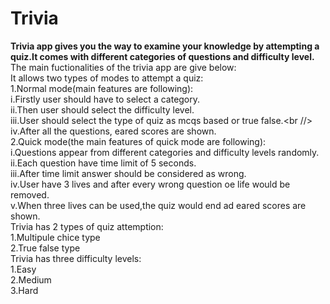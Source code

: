 # Trivia
**Trivia app gives you the way to examine your knowledge by attempting a quiz.It comes with different categories of questions and difficulty level.<br />**
The main fuctionalities of the trivia app are give below:<br />
It allows two types of modes to attempt a quiz:<br />
    1.Normal mode(main features are following):<br />
        i.Firstly user should have to select a category.<br />
       ii.Then user should select the difficulty level.<br />
      iii.User should select the type of quiz as mcqs based or true false.<br //>
       iv.After all the questions, eared scores are shown.<br />
    2.Quick mode(the main features of quick mode are following):<br />
        i.Questions appear from different categories and difficulty levels randomly.<br />
       ii.Each question have time limit of 5 seconds.<br />
      iii.After time limit answer should be considered as wrong.<br />
       iv.User have 3 lives and after every wrong question oe life would be removed.<br />
        v.When three lives can be used,the quiz would end ad eared scores are shown.<br />
Trivia has 2 types of quiz attemption:<br />
    1.Multipule chice type<br />
    2.True false type<br />
Trivia has three difficulty levels:<br />
    1.Easy<br />
    2.Medium<br />
    3.Hard<br />
